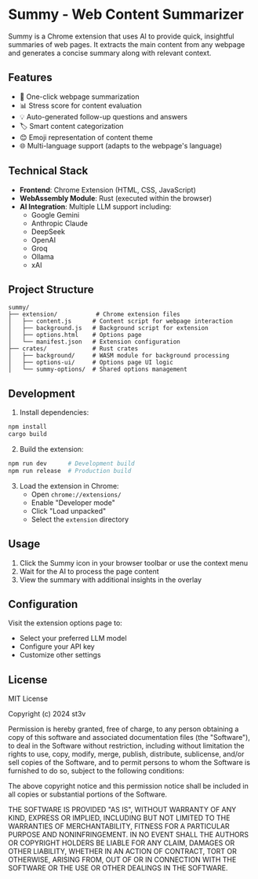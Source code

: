 # Summy - Web Content Summarizer

Summy is a Chrome extension that uses AI to provide quick, insightful summaries of web pages. It extracts the main content from any webpage and generates a concise summary along with relevant context.

## Features

- 🚀 One-click webpage summarization
- 📊 Stress score for content evaluation
- 💡 Auto-generated follow-up questions and answers
- 🏷️ Smart content categorization
- 😊 Emoji representation of content theme
- 🌐 Multi-language support (adapts to the webpage's language)

## Technical Stack

- **Frontend**: Chrome Extension (HTML, CSS, JavaScript)
- **WebAssembly Module**: Rust (executed within the browser)
- **AI Integration**: Multiple LLM support including:
  - Google Gemini
  - Anthropic Claude
  - DeepSeek
  - OpenAI
  - Groq
  - Ollama
  - xAI

## Project Structure

```
summy/
├── extension/           # Chrome extension files
│   ├── content.js      # Content script for webpage interaction
│   ├── background.js   # Background script for extension
│   ├── options.html    # Options page
│   └── manifest.json   # Extension configuration
├── crates/             # Rust crates
│   ├── background/     # WASM module for background processing
│   ├── options-ui/     # Options page UI logic
│   └── summy-options/  # Shared options management
```

## Development

1. Install dependencies:
```bash
npm install
cargo build
```

2. Build the extension:
```bash
npm run dev      # Development build
npm run release  # Production build
```

3. Load the extension in Chrome:
   - Open `chrome://extensions/`
   - Enable "Developer mode"
   - Click "Load unpacked"
   - Select the `extension` directory

## Usage

1. Click the Summy icon in your browser toolbar or use the context menu
2. Wait for the AI to process the page content
3. View the summary with additional insights in the overlay

## Configuration

Visit the extension options page to:
- Select your preferred LLM model
- Configure your API key
- Customize other settings

## License

MIT License

Copyright (c) 2024 st3v

Permission is hereby granted, free of charge, to any person obtaining a copy of this software and associated documentation files (the "Software"), to deal in the Software without restriction, including without limitation the rights to use, copy, modify, merge, publish, distribute, sublicense, and/or sell copies of the Software, and to permit persons to whom the Software is furnished to do so, subject to the following conditions:

The above copyright notice and this permission notice shall be included in all copies or substantial portions of the Software.

THE SOFTWARE IS PROVIDED "AS IS", WITHOUT WARRANTY OF ANY KIND, EXPRESS OR IMPLIED, INCLUDING BUT NOT LIMITED TO THE WARRANTIES OF MERCHANTABILITY, FITNESS FOR A PARTICULAR PURPOSE AND NONINFRINGEMENT. IN NO EVENT SHALL THE AUTHORS OR COPYRIGHT HOLDERS BE LIABLE FOR ANY CLAIM, DAMAGES OR OTHER LIABILITY, WHETHER IN AN ACTION OF CONTRACT, TORT OR OTHERWISE, ARISING FROM, OUT OF OR IN CONNECTION WITH THE SOFTWARE OR THE USE OR OTHER DEALINGS IN THE SOFTWARE.